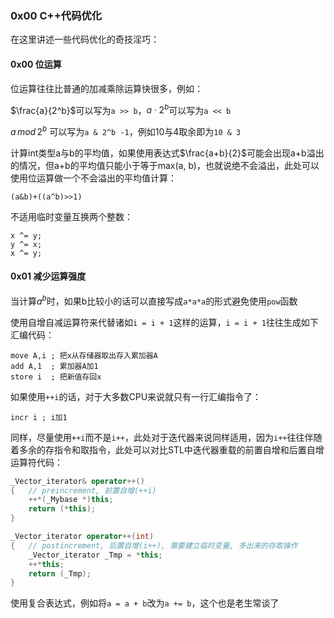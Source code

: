 ### 0x00 C++代码优化

在这里讲述一些代码优化的奇技淫巧：

#### 0x00 位运算

位运算往往比普通的加减乘除运算快很多，例如：

$\frac{a}{2^b}$可以写为`a >> b`，$a\cdot2^b$可以写为`a << b`

$a\,mod\,2^b$ 可以写为`a & 2^b -1`，例如10与4取余即为`10 & 3`

计算int类型a与b的平均值，如果使用表达式$\frac{a+b}{2}$可能会出现a+b溢出的情况，但a+b的平均值只能小于等于max(a, b)，也就说绝不会溢出，此处可以使用位运算做一个不会溢出的平均值计算：

```
(a&b)+((a^b)>>1)
```

不适用临时变量互换两个整数：

```
x ^= y;
y ^= x;
x ^= y;
```

#### 0x01 减少运算强度

当计算$a^b$时，如果b比较小的话可以直接写成`a*a*a`的形式避免使用`pow`函数

使用自增自减运算符来代替诸如`i = i + 1`这样的运算，`i = i + 1`往往生成如下汇编代码：

```assembly
move A,i ; 把x从存储器取出存入累加器A 
add A,1  ; 累加器A加1 
store i  ; 把新值存回x 
```

如果使用`++i`的话，对于大多数CPU来说就只有一行汇编指令了：

```assembly
incr i ; i加1
```

同样，尽量使用`++i`而不是`i++`，此处对于迭代器来说同样适用，因为`i++`往往伴随着多余的存指令和取指令，此处可以对比STL中迭代器重载的前置自增和后置自增运算符代码：

```c++
_Vector_iterator& operator++()
{	// preincrement, 前置自增(++i)
    ++*(_Mybase *)this;
    return (*this);
}

_Vector_iterator operator++(int)
{	// postincrement, 后置自增(i++), 需要建立临时变量, 多出来的存取操作
    _Vector_iterator _Tmp = *this;
    ++*this;
    return (_Tmp);
}
```

使用复合表达式，例如将`a = a + b`改为`a += b`，这个也是老生常谈了



